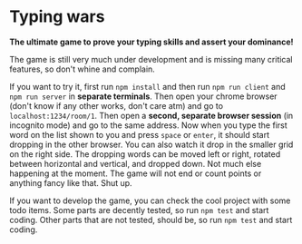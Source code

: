 # Typing wars

**The ultimate game to prove your typing skills and assert your dominance!**

The game is still very much under development and is missing many critical features, so don't whine and complain.

If you want to try it, first run `npm install` and then run `npm run client` and `npm run server` in **separate terminals**. Then open your chrome browser (don't know if any other works, don't care atm) and go to `localhost:1234/room/1`. Then open a **second, separate browser session** (in incognito mode) and go to the same address. Now when you type the first word on the list shown to you and press `space` or `enter`, it should start dropping in the other browser. You can also watch it drop in the smaller grid on the right side. The dropping words can be moved left or right, rotated between horizontal and vertical, and dropped down. Not much else happening at the moment. The game will not end or count points or anything fancy like that. Shut up.

If you want to develop the game, you can check the cool project with some todo items. Some parts are decently tested, so run `npm test` and start coding. Other parts that are not tested, should be, so run `npm test` and start coding.
